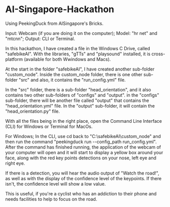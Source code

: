 # AI-Singapore-Hackathon

Using PeekingDuck from AISingapore's Bricks.

Input: Webcam (if you are doing it on the computer); Model: "hr net" and "mtcnn"; Output: CLI or Terminal.

In this hackathon, I have created a file in the Windows C Drive, called "safebikeAI".
With the libraries, "gTTs" and "playsound" installed, it is cross-platform (available for both Wwindows and Macs).

At the start in the folder "safebikeAI", I have created another sub-folder "custom_node".
Inside the custom_node folder, there is one other sub-folder "src" and also, it contains the "run_config.yml" file.

In the "src" folder, there is a sub-folder "head_orientation", and it also contains two other sub-folders of "configs" and "output".
in the "configs" sub-folder, there will be another file called "output" that contains the "head_orientation.yml" file.
In the "output" sub-folder, it will contain the "head_orientation.py" file.

With all the files being in the right place, open the Command Line Interface (CLI) for Windows or Terminal for MacOs.

For Windows; In the CLI, use cd back to "C:\safebikeAI\custom_node" and then run the command "peekingduck run --config_path run_config.yml".
After the command has finished running, the application of the webcam of your computer will open and it will start to display a yellow box around your face, along with the red key points detections on your nose, left eye and right eye.

If there is a detection, you will hear the audio output of "Watch the road!", as well as with the display of the confidence level of the keypoints. If there isn't, the confidence level will show a low value.

This is useful, if you're a cyclist who has an addiction to their phone and needs facilities to help to focus on the road.
